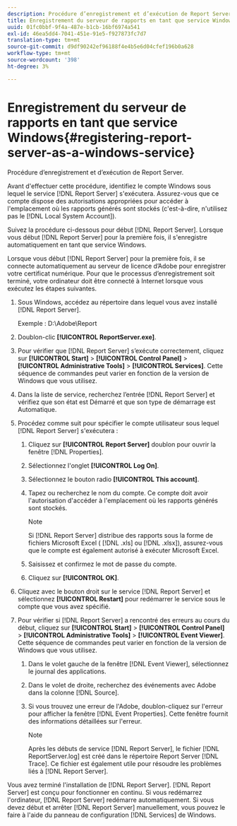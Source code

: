 ```yaml
---
description: Procédure d’enregistrement et d’exécution de Report Server.
title: Enregistrement du serveur de rapports en tant que service Windows
uuid: 01fc0bbf-9f4a-487e-b1cb-16bf6974a541
exl-id: 46ea5dd4-7041-451e-91e5-f927873fc7d7
translation-type: tm+mt
source-git-commit: d9df90242ef96188f4e4b5e6d04cfef196b0a628
workflow-type: tm+mt
source-wordcount: '398'
ht-degree: 3%

---
```


# Enregistrement du serveur de rapports en tant que service Windows{#registering-report-server-as-a-windows-service}

Procédure d’enregistrement et d’exécution de Report Server.

Avant d&#39;effectuer cette procédure, identifiez le compte Windows sous lequel le service [!DNL Report Server] s&#39;exécutera. Assurez-vous que ce compte dispose des autorisations appropriées pour accéder à l&#39;emplacement où les rapports générés sont stockés (c&#39;est-à-dire, n&#39;utilisez pas le [!DNL Local System Account]).

Suivez la procédure ci-dessous pour début [!DNL Report Server]. Lorsque vous début [!DNL Report Server] pour la première fois, il s&#39;enregistre automatiquement en tant que service Windows.

Lorsque vous début [!DNL Report Server] pour la première fois, il se connecte automatiquement au serveur de licence d’Adobe pour enregistrer votre certificat numérique. Pour que le processus d’enregistrement soit terminé, votre ordinateur doit être connecté à Internet lorsque vous exécutez les étapes suivantes.

1. Sous Windows, accédez au répertoire dans lequel vous avez installé [!DNL Report Server].

   Exemple : D:\Adobe\Report

1. Doublon-clic **[!UICONTROL ReportServer.exe]**.
1. Pour vérifier que [!DNL Report Server] s’exécute correctement, cliquez sur **[!UICONTROL Start]** > **[!UICONTROL Control Panel]** > **[!UICONTROL Administrative Tools]** > **[!UICONTROL Services]**. Cette séquence de commandes peut varier en fonction de la version de Windows que vous utilisez.
1. Dans la liste de service, recherchez l’entrée [!DNL Report Server] et vérifiez que son état est Démarré et que son type de démarrage est Automatique.
1. Procédez comme suit pour spécifier le compte utilisateur sous lequel [!DNL Report Server] s&#39;exécutera :

   1. Cliquez sur **[!UICONTROL Report Server]** doublon pour ouvrir la fenêtre [!DNL Properties].

   1. Sélectionnez l&#39;onglet **[!UICONTROL Log On]**.
   1. Sélectionnez le bouton radio **[!UICONTROL This account]**.
   1. Tapez ou recherchez le nom du compte. Ce compte doit avoir l&#39;autorisation d&#39;accéder à l&#39;emplacement où les rapports générés sont stockés.

      >[!NOTE]
      >
      >Si [!DNL Report Server] distribue des rapports sous la forme de fichiers Microsoft Excel ( [!DNL .xls] ou [!DNL .xlsx]), assurez-vous que le compte est également autorisé à exécuter Microsoft Excel.

   1. Saisissez et confirmez le mot de passe du compte.
   1. Cliquez sur **[!UICONTROL OK]**.

1. Cliquez avec le bouton droit sur le service [!DNL Report Server] et sélectionnez **[!UICONTROL Restart]** pour redémarrer le service sous le compte que vous avez spécifié.
1. Pour vérifier si [!DNL Report Server] a rencontré des erreurs au cours du début, cliquez sur **[!UICONTROL Start]** > **[!UICONTROL Control Panel]** > **[!UICONTROL Administrative Tools]** > **[!UICONTROL Event Viewer]**. Cette séquence de commandes peut varier en fonction de la version de Windows que vous utilisez.

   1. Dans le volet gauche de la fenêtre [!DNL Event Viewer], sélectionnez le journal des applications.
   1. Dans le volet de droite, recherchez des événements avec Adobe dans la colonne [!DNL Source].
   1. Si vous trouvez une erreur de l&#39;Adobe, doublon-cliquez sur l&#39;erreur pour afficher la fenêtre [!DNL Event Properties]. Cette fenêtre fournit des informations détaillées sur l&#39;erreur.

      >[!NOTE]
      >
      >Après les débuts de service [!DNL Report Server], le fichier [!DNL ReportServer.log] est créé dans le répertoire Report Server [!DNL Trace]. Ce fichier est également utile pour résoudre les problèmes liés à [!DNL Report Server].

Vous avez terminé l&#39;installation de [!DNL Report Server]. [!DNL Report Server] est conçu pour fonctionner en continu. Si vous redémarrez l&#39;ordinateur, [!DNL Report Server] redémarre automatiquement. Si vous devez début et arrêter [!DNL Report Server] manuellement, vous pouvez le faire à l&#39;aide du panneau de configuration [!DNL Services] de Windows.
